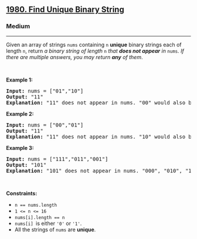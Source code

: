 <h2><a href="https://leetcode.com/problems/find-unique-binary-string/">1980. Find Unique Binary String</a></h2><h3>Medium</h3><hr><div style="user-select: auto;"><p style="user-select: auto;">Given an array of strings <code style="user-select: auto;">nums</code> containing <code style="user-select: auto;">n</code> <strong style="user-select: auto;">unique</strong> binary strings each of length <code style="user-select: auto;">n</code>, return <em style="user-select: auto;">a binary string of length </em><code style="user-select: auto;">n</code><em style="user-select: auto;"> that <strong style="user-select: auto;">does not appear</strong> in </em><code style="user-select: auto;">nums</code><em style="user-select: auto;">. If there are multiple answers, you may return <strong style="user-select: auto;">any</strong> of them</em>.</p>

<p style="user-select: auto;">&nbsp;</p>
<p style="user-select: auto;"><strong style="user-select: auto;">Example 1:</strong></p>

<pre style="user-select: auto;"><strong style="user-select: auto;">Input:</strong> nums = ["01","10"]
<strong style="user-select: auto;">Output:</strong> "11"
<strong style="user-select: auto;">Explanation:</strong> "11" does not appear in nums. "00" would also be correct.
</pre>

<p style="user-select: auto;"><strong style="user-select: auto;">Example 2:</strong></p>

<pre style="user-select: auto;"><strong style="user-select: auto;">Input:</strong> nums = ["00","01"]
<strong style="user-select: auto;">Output:</strong> "11"
<strong style="user-select: auto;">Explanation:</strong> "11" does not appear in nums. "10" would also be correct.
</pre>

<p style="user-select: auto;"><strong style="user-select: auto;">Example 3:</strong></p>

<pre style="user-select: auto;"><strong style="user-select: auto;">Input:</strong> nums = ["111","011","001"]
<strong style="user-select: auto;">Output:</strong> "101"
<strong style="user-select: auto;">Explanation:</strong> "101" does not appear in nums. "000", "010", "100", and "110" would also be correct.
</pre>

<p style="user-select: auto;">&nbsp;</p>
<p style="user-select: auto;"><strong style="user-select: auto;">Constraints:</strong></p>

<ul style="user-select: auto;">
	<li style="user-select: auto;"><code style="user-select: auto;">n == nums.length</code></li>
	<li style="user-select: auto;"><code style="user-select: auto;">1 &lt;= n &lt;= 16</code></li>
	<li style="user-select: auto;"><code style="user-select: auto;">nums[i].length == n</code></li>
	<li style="user-select: auto;"><code style="user-select: auto;">nums[i] </code>is either <code style="user-select: auto;">'0'</code> or <code style="user-select: auto;">'1'</code>.</li>
	<li style="user-select: auto;">All the strings of <code style="user-select: auto;">nums</code> are <strong style="user-select: auto;">unique</strong>.</li>
</ul>
</div>